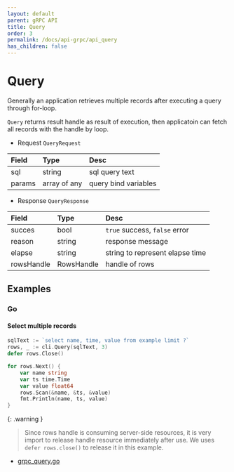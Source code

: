```yaml
---
layout: default
parent: gRPC API
title: Query
order: 3
permalink: /docs/api-grpc/api_query
has_children: false
---
```


# Query

Generally an application retrieves multiple records after executing a query through for-loop.

`Query` returns result handle as result of execution, then applicatoin can fetch all records with the handle by loop.

- Request `QueryRequest`

| Field  | Type         | Desc                 |
|:-------|:-------------|:---------------------|
| sql    | string       | sql query text       |
| params | array of any | query bind variables |


- Response `QueryResponse`

| Field      | Type         | Desc                             |
|:-----------|:-------------|:---------------------------------|
| succes     | bool         | `true` success, `false` error    |
| reason     | string       | response message                 |
| elapse     | string       | string to represent elapse time  |
| rowsHandle | RowsHandle   | handle of rows                   |

## Examples

### Go

#### Select multiple records

```go
sqlText := `select name, time, value from example limit ?`
rows, _ := cli.Query(sqlText, 3)
defer rows.Close()

for rows.Next() {
    var name string
    var ts time.Time
    var value float64
    rows.Scan(&name, &ts, &value)
    fmt.Println(name, ts, value)
}
```

{: .warning }
> Since rows handle is consuming server-side resources, it is very import to release handle resource immediately after use. We uses `defer rows.close()` to release it in this example.

- [grpc_query.go]({{site.examples_url}}/go/grpc_query.go)